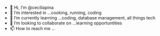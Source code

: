 - 👋 Hi, I’m @ceciliapina
- 👀 I’m interested in ...cooking, running, coding
- 🌱 I’m currently learning ...coding, database management, all things tech
- 💞️ I’m looking to collaborate on ...learning opportuntities
- 📫 How to reach me ...

<!---
ceciliapina/ceciliapina is a ✨ special ✨ repository because its `README.md` (this file) appears on your GitHub profile.
You can click the Preview link to take a look at your changes.
--->
